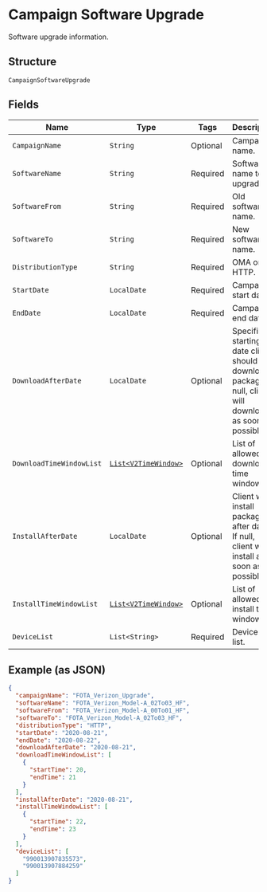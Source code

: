 
# Campaign Software Upgrade

Software upgrade information.

## Structure

`CampaignSoftwareUpgrade`

## Fields

| Name | Type | Tags | Description | Getter | Setter |
|  --- | --- | --- | --- | --- | --- |
| `CampaignName` | `String` | Optional | Campaign name. | String getCampaignName() | setCampaignName(String campaignName) |
| `SoftwareName` | `String` | Required | Software name to upgrade to. | String getSoftwareName() | setSoftwareName(String softwareName) |
| `SoftwareFrom` | `String` | Required | Old software name. | String getSoftwareFrom() | setSoftwareFrom(String softwareFrom) |
| `SoftwareTo` | `String` | Required | New software name. | String getSoftwareTo() | setSoftwareTo(String softwareTo) |
| `DistributionType` | `String` | Required | OMA or HTTP. | String getDistributionType() | setDistributionType(String distributionType) |
| `StartDate` | `LocalDate` | Required | Campaign start date. | LocalDate getStartDate() | setStartDate(LocalDate startDate) |
| `EndDate` | `LocalDate` | Required | Campaign end date. | LocalDate getEndDate() | setEndDate(LocalDate endDate) |
| `DownloadAfterDate` | `LocalDate` | Optional | Specifies starting date client should download package. If null, client will download as soon as possible. | LocalDate getDownloadAfterDate() | setDownloadAfterDate(LocalDate downloadAfterDate) |
| `DownloadTimeWindowList` | [`List<V2TimeWindow>`](../../doc/models/v2-time-window.md) | Optional | List of allowed download time windows. | List<V2TimeWindow> getDownloadTimeWindowList() | setDownloadTimeWindowList(List<V2TimeWindow> downloadTimeWindowList) |
| `InstallAfterDate` | `LocalDate` | Optional | Client will install package after date. If null, client will install as soon as possible. | LocalDate getInstallAfterDate() | setInstallAfterDate(LocalDate installAfterDate) |
| `InstallTimeWindowList` | [`List<V2TimeWindow>`](../../doc/models/v2-time-window.md) | Optional | List of allowed install time windows. | List<V2TimeWindow> getInstallTimeWindowList() | setInstallTimeWindowList(List<V2TimeWindow> installTimeWindowList) |
| `DeviceList` | `List<String>` | Required | Device IMEI list. | List<String> getDeviceList() | setDeviceList(List<String> deviceList) |

## Example (as JSON)

```json
{
  "campaignName": "FOTA_Verizon_Upgrade",
  "softwareName": "FOTA_Verizon_Model-A_02To03_HF",
  "softwareFrom": "FOTA_Verizon_Model-A_00To01_HF",
  "softwareTo": "FOTA_Verizon_Model-A_02To03_HF",
  "distributionType": "HTTP",
  "startDate": "2020-08-21",
  "endDate": "2020-08-22",
  "downloadAfterDate": "2020-08-21",
  "downloadTimeWindowList": [
    {
      "startTime": 20,
      "endTime": 21
    }
  ],
  "installAfterDate": "2020-08-21",
  "installTimeWindowList": [
    {
      "startTime": 22,
      "endTime": 23
    }
  ],
  "deviceList": [
    "990013907835573",
    "990013907884259"
  ]
}
```

